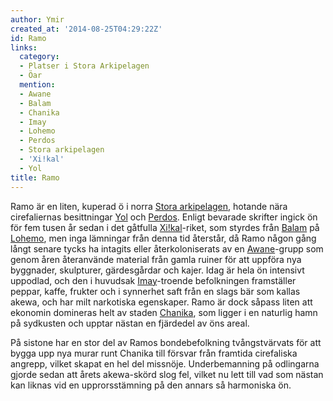 ```yaml
---
author: Ymir
created_at: '2014-08-25T04:29:22Z'
id: Ramo
links:
  category:
  - Platser i Stora Arkipelagen
  - Öar
  mention:
  - Awane
  - Balam
  - Chanika
  - Imay
  - Lohemo
  - Perdos
  - Stora arkipelagen
  - 'Xi!kal'
  - Yol
title: Ramo
---
```


Ramo är en liten, kuperad ö i norra [Stora arkipelagen], hotande nära cirefaliernas besittningar
[Yol] och [Perdos]. Enligt bevarade skrifter ingick ön för fem tusen år sedan i det gåtfulla
[Xi!kal]-riket, som styrdes från [Balam] på [Lohemo], men inga lämningar från denna tid återstår, då
Ramo någon gång långt senare tycks ha intagits eller återkoloniserats av en [Awane]-grupp som genom
åren återanvände material från gamla ruiner för att uppföra nya byggnader, skulpturer, gärdesgårdar
och kajer. Idag är hela ön intensivt uppodlad, och den i huvudsak [Imay]-troende befolkningen
framställer peppar, kaffe, frukter och i synnerhet saft från en slags bär som kallas akewa, och har
milt narkotiska egenskaper. Ramo är dock såpass liten att ekonomin domineras helt av staden
[Chanika], som ligger i en naturlig hamn på sydkusten och upptar nästan en fjärdedel av öns areal.

På sistone har en stor del av Ramos bondebefolkning tvångstvärvats för att bygga upp nya murar runt
Chanika till försvar från framtida cirefaliska angrepp, vilket skapat en hel del missnöje.
Underbemanning på odlingarna gjorde sedan att årets akewa-skörd slog fel, vilket nu lett till vad
som nästan kan liknas vid en upprorsstämning på den annars så harmoniska ön.

  [Stora arkipelagen]: Stora_arkipelagen
  [Yol]: Yol
  [Perdos]: Perdos
  [Xi!kal]: Xikal
  [Balam]: Balam
  [Lohemo]: Lohemo
  [Awane]: Awane
  [Imay]: Imay
  [Chanika]: Chanika